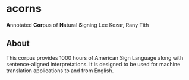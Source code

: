 # acorns
 **A**nnotated **Cor**pus of **N**atural **S**igning
 Lee Kezar, Rany Tith

## About
This corpus provides 1000 hours of American Sign Language along with sentence-aligned interpretations. It is designed to be used for machine translation applications to and from English.
